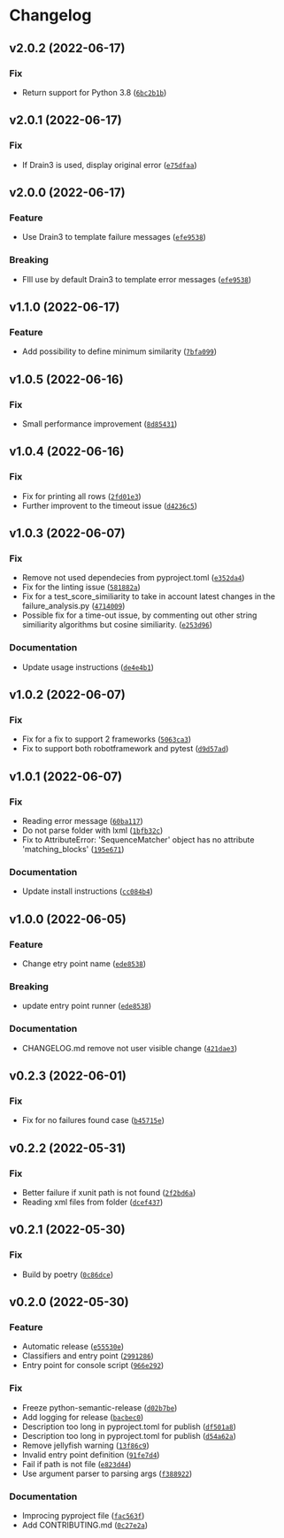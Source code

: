 # Changelog

<!--next-version-placeholder-->

## v2.0.2 (2022-06-17)
### Fix
* Return support for Python 3.8 ([`6bc2b1b`](https://github.com/F-Secure/failures-analysis/commit/6bc2b1b0f356bfc7fbd3b3c7297f64c4ccbce105))

## v2.0.1 (2022-06-17)
### Fix
* If Drain3 is used, display original error ([`e75dfaa`](https://github.com/F-Secure/failures-analysis/commit/e75dfaac0ee98675b6aabf0708f111625dfc7e3f))

## v2.0.0 (2022-06-17)
### Feature
* Use Drain3 to template failure messages ([`efe9538`](https://github.com/F-Secure/failures-analysis/commit/efe9538f8131d918ab88230737d811907af045cc))

### Breaking
* FIll use by default Drain3 to template error messages  ([`efe9538`](https://github.com/F-Secure/failures-analysis/commit/efe9538f8131d918ab88230737d811907af045cc))

## v1.1.0 (2022-06-17)
### Feature
* Add possibility to define minimum similarity ([`7bfa099`](https://github.com/F-Secure/failures-analysis/commit/7bfa09933188f35c7fe084a328acfabbc05ff009))

## v1.0.5 (2022-06-16)
### Fix
* Small performance improvement ([`8d85431`](https://github.com/F-Secure/failures-analysis/commit/8d854313105cc1e10bc54429d4f6c1acaf4749be))

## v1.0.4 (2022-06-16)
### Fix
* Fix for printing all rows ([`2fd01e3`](https://github.com/F-Secure/failures-analysis/commit/2fd01e3b4c822947b4c2227fdac81d060ce0ca8a))
* Further improvent to the timeout issue ([`d4236c5`](https://github.com/F-Secure/failures-analysis/commit/d4236c5e2ac929511d4eaafeb29a15f6f570b2fd))

## v1.0.3 (2022-06-07)
### Fix
* Remove not used dependecies from pyproject.toml ([`e352da4`](https://github.com/F-Secure/failures-analysis/commit/e352da4b981d3391ce02da901c8665875b95ca06))
* Fix for the linting issue ([`581882a`](https://github.com/F-Secure/failures-analysis/commit/581882a1494235acca661c3910eee70fec4bd292))
* Fix for a test_score_similiarity to take in account latest changes in the failure_analysis.py ([`4714009`](https://github.com/F-Secure/failures-analysis/commit/4714009f17e73390ef6e2d693432ffb715f91e1f))
* Possible fix for a time-out issue, by commenting out other string similiarity algorithms but cosine similiarity. ([`e253d96`](https://github.com/F-Secure/failures-analysis/commit/e253d96e9e82ec9767a4f42dc397bf0edab0469e))

### Documentation
* Update usage instructions ([`de4e4b1`](https://github.com/F-Secure/failures-analysis/commit/de4e4b1e4b8fd197570d9e7888bea0952fff50e3))

## v1.0.2 (2022-06-07)
### Fix
* Fix for a fix to support 2 frameworks ([`5063ca3`](https://github.com/F-Secure/failures-analysis/commit/5063ca3cfd8f38b8dd420fb736ddcd68a5dbe00a))
* Fix to support both robotframework and pytest  ([`d9d57ad`](https://github.com/F-Secure/failures-analysis/commit/d9d57adafaf3663efd322ffdb73e95a774f4467e))

## v1.0.1 (2022-06-07)
### Fix
* Reading error message ([`60ba117`](https://github.com/F-Secure/failures-analysis/commit/60ba117feecde4f8a0dc0f79de17d29843d45609))
* Do not parse folder with lxml ([`1bfb32c`](https://github.com/F-Secure/failures-analysis/commit/1bfb32c4ba62cc011909bf5c24d6f0689882ea01))
* Fix to AttributeError: 'SequenceMatcher' object has no attribute 'matching_blocks'  ([`195e671`](https://github.com/F-Secure/failures-analysis/commit/195e671f0f418ac17b54d3927f98468da8007312))

### Documentation
* Update install instructions ([`cc084b4`](https://github.com/F-Secure/failures-analysis/commit/cc084b4531f02598304e5c3ddeea484ef950efc1))

## v1.0.0 (2022-06-05)
### Feature
* Change etry point name ([`ede8538`](https://github.com/F-Secure/failures-analysis/commit/ede853860eb9628e0f388ea56a7c39d40ff76cf5))

### Breaking
* update entry point runner  ([`ede8538`](https://github.com/F-Secure/failures-analysis/commit/ede853860eb9628e0f388ea56a7c39d40ff76cf5))

### Documentation
* CHANGELOG.md remove not user visible change ([`421dae3`](https://github.com/F-Secure/failures-analysis/commit/421dae301fa28507f006ffc5d6cb5508ebb81bb8))

## v0.2.3 (2022-06-01)
### Fix
* Fix for no failures found case ([`b45715e`](https://github.com/F-Secure/failures-analysis/commit/b45715ea0cbee5b90f3244cbf851482500939b3c))

## v0.2.2 (2022-05-31)
### Fix
* Better failure if xunit path is not found ([`2f2bd6a`](https://github.com/F-Secure/failures-analysis/commit/2f2bd6a761864723d4e4a688e10296f06a4ea83a))
* Reading xml files from folder ([`dcef437`](https://github.com/F-Secure/failures-analysis/commit/dcef43755dac43a11db3c4d8304f5fed2640a7d6))

## v0.2.1 (2022-05-30)
### Fix
* Build by poetry ([`0c86dce`](https://github.com/F-Secure/failures-analysis/commit/0c86dced450c4865469a657502e024637f7e079b))

## v0.2.0 (2022-05-30)
### Feature
* Automatic release ([`e55530e`](https://github.com/F-Secure/failures-analysis/commit/e55530e4877d4de2bc395d61fa6a788ecfa1cd2f))
* Classifiers and entry point ([`2991286`](https://github.com/F-Secure/failures-analysis/commit/2991286a41865b3306907dacce9f4622ceb882a6))
* Entry point for console script ([`966e292`](https://github.com/F-Secure/failures-analysis/commit/966e292c4521001cc37528a73977be902c16248d))

### Fix
* Freeze  python-semantic-release ([`d02b7be`](https://github.com/F-Secure/failures-analysis/commit/d02b7be30191d6cfbaea8c78b5a6bcb557fa14cd))
* Add logging for release ([`bacbec0`](https://github.com/F-Secure/failures-analysis/commit/bacbec09d8a2b8e7d32959c8ff453976f22449a5))
* Description too long in pyproject.toml for publish ([`df501a8`](https://github.com/F-Secure/failures-analysis/commit/df501a8a4b05914819d96003ab3e9638f00c0263))
* Description too long in pyproject.toml for publish ([`d54a62a`](https://github.com/F-Secure/failures-analysis/commit/d54a62ad356aed9293f3f56bf9a791878d028c9b))
* Remove jellyfish warning ([`13f86c9`](https://github.com/F-Secure/failures-analysis/commit/13f86c937645e268aac3096da06b0ec5e1769362))
* Invalid entry point definition ([`91fe7d4`](https://github.com/F-Secure/failures-analysis/commit/91fe7d4a914ad5b2aa9899437632928534fc3974))
* Fail if path is not file ([`e823d44`](https://github.com/F-Secure/failures-analysis/commit/e823d448180bdf46b056463031a605b0eff8f479))
* Use argument parser to parsing args ([`f388922`](https://github.com/F-Secure/failures-analysis/commit/f38892257c9f43e44429f15569e6aebb1a3d1adb))

### Documentation
* Improcing pyproject file ([`fac563f`](https://github.com/F-Secure/failures-analysis/commit/fac563f88d5ca0873b3e96082953106b81cc2742))
* Add CONTRIBUTING.md ([`0c27e2a`](https://github.com/F-Secure/failures-analysis/commit/0c27e2a01060a1ca67b6425982c42a994d532c84))
